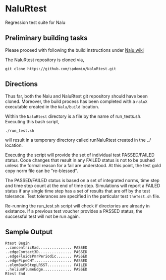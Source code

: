 NaluRtest
=========

Regression test suite for Nalu

## Preliminary building tasks

Please proceed with following the build instructions under [Nalu.wiki](https://github.com/spdomin/Nalu/wiki/Build_instructions)

The NaluRtest repository is cloned via,

	git clone https://github.com/spdomin/NaluRtest.git
	
## Directions

Thus far, both the Nalu and NaluRtest git repository should have been cloned. Moreover, the build process has been completed with a `naluX` executable created in the `Nalu/build` location.

Within the `NaluRtest` directory is a file by the name of run_tests.sh. Executing this bash script,

	./run_test.sh
	
will result in a temporary directory called runNaluRtest created in the ../ location.

Executing the script will provide the set of individual test PASSED/FAILED status. Code changes that result in any FAILED status is not to be pushed unless the formal reason for a fail are understood. At this point, the test gold copy norm file can be "re-blessed".

The PASSED/FAILED status is based on a set of integrated norms, time step and time step count at the end of time step. Simulations will report a FAILED status if any single time step has a set of results that are off by the test tolerance. Test tolerances are specified in the particular test `theTest.sh` file.

Re-running the run_test.sh script will check if directories are already in existance. If a previous test voucher provides a PASSED status, the successful test will not be run again. 

## Sample Output

	Rtest Begin
	..concentricRad............... PASSED
	..edgeContact3D............... PASSED
	..edgeFluidsPmrPeriodic....... PASSED
	..edgePipeCHT................. PASSED
	..elemBackStepLRSST........... FAILED
	..heliumPlumeEdge............. PASSED
	Rtest End